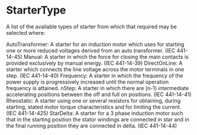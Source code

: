 StarterType
===========

A list of the available types of starter from which that required may be selected where:

AutoTransformer: A starter for an induction motor which uses for starting one or more reduced voltages derived from an auto transformer. (IEC 441-14-45)
Manual: A starter in which the force for closing the main contacts is provided exclusively by manual energy. (IEC 441-14-39)
DirectOnLine: A starter which connects the line voltage across the motor terminals in one step. (IEC 441-14-40)
Frequency: A starter in which the frequency of the power supply is progressively increased until the normal operation frequency is attained.
nStep: A starter in which there are (n-1) intermediate accelerating positions between the off and full on positions. (IEC 441-14-41)
Rheostatic: A starter using one or several resistors for obtaining, during starting, stated motor torque characteristics and for limiting the current. (IEC 441-14-425)
StarDelta: A starter for a 3 phase induction motor such that in the starting position the stator windings are connected in star and in the final running position they are connected in delta. (IEC 441-14-44)
